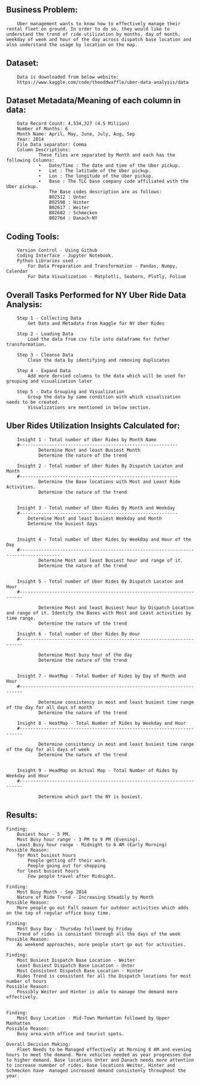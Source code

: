 Business Problem:
----------------
        Uber management wants to know how to effectively manage their rental fleet on ground. In order to do so, they would like to understand the trend of ride utilization by months, day of month, weekday of week and hour of the day across dispatch base location and also understand the usage by location on the map.


Dataset:
--------
        Data is downloaded from below website:
        https://www.kaggle.com/code/theoddwaffle/uber-data-analysis/data


Dataset Metadata/Meaning of each column in data:
------------------------------------------------
        Data Record Count: 4,534,327 (4.5 Miliion)
        Number of Months: 6
        Month Name: April, May, June, July, Aug, Sep
        Year: 2014
        File Data separator: Comma
        Column Descriptions:
                These files are separated by Month and each has the following Columns:
                •	Date/Time : The date and time of the Uber pickup.
                •	Lat : The latitude of the Uber pickup.
                •	Lon : The longitude of the Uber pickup.
                •	Base : The TLC base company code affiliated with the Uber pickup.
                    The Base codes description are as follows:
                    B02512 : Unter
                    B02598 : Hinter
                    B02617 : Weiter
                    B02682 : Schmecken
                    B02764 : Danach-NY

Coding Tools:
--------------
        Version Control - Using Github
        Coding Interface - Jupyter Notebook.
        Python Libraries used - 
            For Data Preparation and Transformation - Pandas, Numpy, Calendar
            For Data Visualization - Matplotli, Seaborn, Plotly, Folium



Overall Tasks Performed for NY Uber Ride Data Analysis:
-------------------------------------------------------------
        Step 1 - Collecting Data
            Get Data and Metadata from Kaggle for NY Uber Rides

        Step 2 - Loading Data
            Load the data from csv file into dataframe for futher transformation.

        Step 3 - Cleanse Data
            Clean the data by identifying and removing duplicates

        Step 4 - Expand Data
            Add more dervied columns to the data which will be used for grouping and visualization later

        Step 5 - Data Grouping and Visualization 
            Group the data by same condition with which visualization needs to be created.
            Visualizations are mentioned in below section.



Uber Rides Utilization Insights Calculated for:
-------------------------------------------------

        Insight 1 - Total number of Uber Rides by Month Name
        #-----------------------------------------------------------
                Determine Most and least Busiest Month 
                Determine the nature of the trend

        Insight 2 - Total number of Uber Rides By Dispatch Locaton and Month
        #-----------------------------------------------------------
                Determine the Base locations with Most and Least Ride Activities.
                Determine the nature of the trend
                

        Insight 3 - Total number of Uber Rides By Month and Weekday 
        #-----------------------------------------------------------
            Determine Most and least Busiest Weekday and Month 
            Determine the busiest days 


        Insight 4 - Total number of Uber Rides by WeekDay and Hour of the Day
        #-------------------------------------------------------------------------------------
                Determine Most and least Busiest hour and range of it.
                Determine the nature of the trend
                

        Insight 5 - Total number of Uber Rides By Dispatch Locaton and Hour
        #-----------------------------------------------------------------------

                Determine Most and least Busiest hour by Dispatch Location and range of it. Identify the Bases with Most and Least activities by time range.
                Determine the nature of the trend

        Insight 6 - Total number of Uber Rides By Hour
        #-----------------------------------------------------------------------

                Determine Most busy hour of the day
                Determine the nature of the trend


        Insight 7 - HeatMap - Total Number of Rides by Day of Month and Hour
        #-----------------------------------------------------------------------

                Determine consistency in most and least busiest time range of the day for all days of month
                Determine the nature of the trend

        Insight 8 - HeatMap - Total Number of Rides by Weekday and Hour
        #-----------------------------------------------------------------------

                Determine consistency in most and least busiest time range of the day for all days of week
                Determine the nature of the trend


        Insight 9 - HeadMap on Actual Map - Total Number of Rides by Weekday and Hour
        #-----------------------------------------------------------------------

                Determine which part the NY is busiest.



Results:
----------------------
    Finding:
        Busiest hour - 5 PM. 
        Most Busy hour range - 3 PM to 9 PM (Evening). 
        Least Busy hour range - Midnight to 6 AM (Early Morning)
    Possible Reason:
        for Most busiest hours
            People getting off their work.
            People going out for shopping 
        for least busiest hours
            Few people travel after Midnight.

    Finding:
        Most Busy Month - Sep 2014
        Nature of Ride Trend - Increasing Steadily by Month
    Possible Reason:
        More people go out Fall season for outdoor activities which adds on the top of regular office busy time.

    Finding:
        Most Busy Day - Thursday followed by Friday
        Trend of rides is consistant through all the days of the week
    Possible Reason:
        As weekend approaches, more people start go out for activities.

    Finding:
        Most Busiest Dispatch Base Location - Weiter
        Least Busiest Dispatch Base Location - Unter
        Most Consistent Dispatch Base Location - Hinter
        Rides Trend is consistent for all the Dispatch locations for most number of hours
    Possible Reason:
        Possibly Weiter and Hinter is able to manage the demand more effectively.
    

    Finding:
        Most Busy Location - Mid-Town Manhattan followed by Upper Manhatten
    Possible Reason:
        Busy area with office and tourist spots.

    Overall Decision Making:
        Fleet Needs to be Managed effectively at Morning 8 AM and evening hours to meet the demand. More vehicles needed as year progresses due to higher demand. Base locations Unter and Danach needs more attention to increase numnber of rides. Base locations Weiter, Hinter and Schmecken have  managed increased demand consistenly throughout the year.